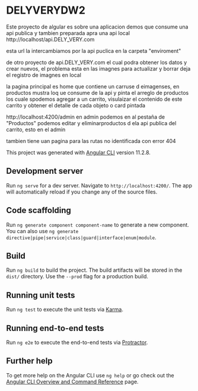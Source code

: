 # DELYVERYDW2
Este proyecto de algular es sobre una aplicacion demos que consume una api publica y tambien preparada apra una api local
http://localhost/api.DELY_VERY.com

esta url la intercambiamos por la api puclica en la carpeta "enviroment"

de otro proyecto de api.DELY_VERY.com el cual podra obtener los datos y crear nuevos, el problema esta en las imagnes para actualizar y borrar deja el registro de imagnes en local

la pagina principal es home que contiene un carruse d eimagenses, en productos mustra loq ue consume de la api y pinta el arreglo de productos los cuale spodemos agregar a un carrito, visulaizar el contenido de este carrito y obtener el detalle de cada objeto o card pintada

http://localhost:4200/admin
en admin podemos en al pestaña de "Productos" podemos editar y eliminarproductos d ela api publica del carrito, esto en el admin

tambien tiene uan pagina para las rutas no identificada con error 404

This project was generated with [Angular CLI](https://github.com/angular/angular-cli) version 11.2.8.

## Development server

Run `ng serve` for a dev server. Navigate to `http://localhost:4200/`. The app will automatically reload if you change any of the source files.

## Code scaffolding

Run `ng generate component component-name` to generate a new component. You can also use `ng generate directive|pipe|service|class|guard|interface|enum|module`.

## Build

Run `ng build` to build the project. The build artifacts will be stored in the `dist/` directory. Use the `--prod` flag for a production build.

## Running unit tests

Run `ng test` to execute the unit tests via [Karma](https://karma-runner.github.io).

## Running end-to-end tests

Run `ng e2e` to execute the end-to-end tests via [Protractor](http://www.protractortest.org/).

## Further help

To get more help on the Angular CLI use `ng help` or go check out the [Angular CLI Overview and Command Reference](https://angular.io/cli) page.

